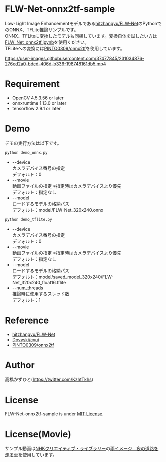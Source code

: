 # FLW-Net-onnx2tf-sample
Low-Light Image Enhancementモデルである[hitzhangyu/FLW-Net](https://github.com/hitzhangyu/FLW-Net)のPythonでのONNX、TFLite推論サンプルです。<br>
ONNX、TFLiteに変換したモデルも同梱しています。変換自体を試したい方は[FLW_Net_onnx2tf.ipynb](FLW_Net_onnx2tf.ipynb)を使用ください。<br>
TFLiteへの変換には[PINTO0309/onnx2tf](https://github.com/PINTO0309/onnx2tf)を使用しています。

https://user-images.githubusercontent.com/37477845/231034876-276ed2a0-bdcd-406d-b336-198748161db5.mp4

# Requirement 
* OpenCV 4.5.3.56 or later
* onnxruntime 1.13.0 or later
* tensorflow 2.9.1 or later

# Demo
デモの実行方法は以下です。
```bash
python demo_onnx.py
```
* --device<br>
カメラデバイス番号の指定<br>
デフォルト：0
* --movie<br>
動画ファイルの指定 ※指定時はカメラデバイスより優先<br>
デフォルト：指定なし
* --model<br>
ロードするモデルの格納パス<br>
デフォルト：model/FLW-Net_320x240.onnx

```bash
python demo_tflite.py
```
* --device<br>
カメラデバイス番号の指定<br>
デフォルト：0
* --movie<br>
動画ファイルの指定 ※指定時はカメラデバイスより優先<br>
デフォルト：指定なし
* --model<br>
ロードするモデルの格納パス<br>
デフォルト：model/saved_model_320x240/FLW-Net_320x240_float16.tflite
* --num_threads<br>
推論時に使用するスレッド数<br>
デフォルト：1

# Reference
* [hitzhangyu/FLW-Net](https://github.com/hitzhangyu/FLW-Net)
* [Dovyski/cvui](https://github.com/Dovyski/cvui)
* [PINTO0309/onnx2tf](https://github.com/PINTO0309/onnx2tf)

# Author
高橋かずひと(https://twitter.com/KzhtTkhs)
 
# License 
FLW-Net-onnx2tf-sample is under [MIT License](LICENSE).

# License(Movie)
サンプル動画は[NHKクリエイティブ・ライブラリー](https://www.nhk.or.jp/archives/creative/)の[雨イメージ　夜の道路を走る車](https://www2.nhk.or.jp/archives/creative/material/view.cgi?m=D0002161702_00000)を使用しています。
